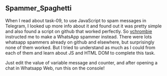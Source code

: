 ## Spammer_Spaghetti
When I read about task-09, to use JavaScript to spam messages in Telegram, I looked up more info about it and found out it was pretty simple and also found a script on github that worked perfectly. So [vchrombie](https://github.com/vchrombie) instructed me to make a WhatsApp spammer instead.
There were lots whatsapp spammers already on github and elsewhere, but surprisingly none of them worked. But I tried to understand as much as I could from each of them and learn about JS and HTML DOM to complete this task.

Just edit the value of variable message and counter, and after opening a chat in Whatsapp Web, run this on the console!
